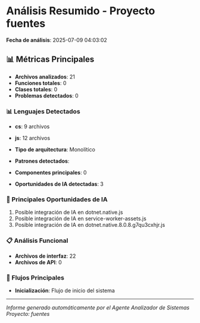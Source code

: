 # Análisis Resumido - Proyecto fuentes

**Fecha de análisis**: 2025-07-09 04:03:02

## 📊 Métricas Principales

- **Archivos analizados**: 21
- **Funciones totales**: 0
- **Clases totales**: 0
- **Problemas detectados**: 0

### 📊 Lenguajes Detectados

- **cs**: 9 archivos
- **js**: 12 archivos

- **Tipo de arquitectura**: Monolítico
- **Patrones detectados**: 
- **Componentes principales**: 0

- **Oportunidades de IA detectadas**: 3

### 🤖 Principales Oportunidades de IA

1. Posible integración de IA en dotnet.native.js
2. Posible integración de IA en service-worker-assets.js
3. Posible integración de IA en dotnet.native.8.0.8.g7qu3cxhjr.js

### 📋 Análisis Funcional

- **Archivos de interfaz**: 22
- **Archivos de API**: 0

### 🔄 Flujos Principales

- **Inicialización**: Flujo de inicio del sistema

---
*Informe generado automáticamente por el Agente Analizador de Sistemas*
*Proyecto: fuentes*
